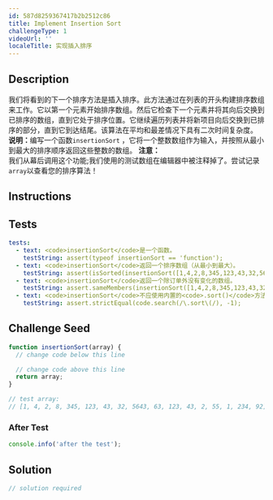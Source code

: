 ```yaml
---
id: 587d8259367417b2b2512c86
title: Implement Insertion Sort
challengeType: 1
videoUrl: ''
localeTitle: 实现插入排序
---
```


## Description
<section id="description">我们将看到的下一个排序方法是插入排序。此方法通过在列表的开头构建排序数组来工作。它以第一个元素开始排序数组。然后它检查下一个元素并将其向后交换到已排序的数组，直到它处于排序位置。它继续遍历列表并将新项目向后交换到已排序的部分，直到它到达结尾。该算法在平均和最差情况下具有二次时间复杂度。 <strong>说明：</strong>编写一个函数<code>insertionSort</code> ，它将一个整数数组作为输入，并按照从最小到最大的排序顺序返回这些整数的数组。 <strong>注意：</strong> <br>我们从幕后调用这个功能;我们使用的测试数组在编辑器中被注释掉了。尝试记录<code>array</code>以查看您的排序算法！ </section>

## Instructions
<section id="instructions">
</section>

## Tests
<section id='tests'>

```yml
tests:
  - text: <code>insertionSort</code>是一个函数。
    testString: assert(typeof insertionSort == 'function');
  - text: <code>insertionSort</code>返回一个排序数组（从最小到最大）。
    testString: assert(isSorted(insertionSort([1,4,2,8,345,123,43,32,5643,63,123,43,2,55,1,234,92])));
  - text: <code>insertionSort</code>返回一个除订单外没有变化的数组。
    testString: assert.sameMembers(insertionSort([1,4,2,8,345,123,43,32,5643,63,123,43,2,55,1,234,92]), [1,4,2,8,345,123,43,32,5643,63,123,43,2,55,1,234,92]);
  - text: <code>insertionSort</code>不应使用内置的<code>.sort()</code>方法。
    testString: assert.strictEqual(code.search(/\.sort\(/), -1);

```

</section>

## Challenge Seed
<section id='challengeSeed'>

<div id='js-seed'>

```js
function insertionSort(array) {
  // change code below this line

  // change code above this line
  return array;
}

// test array:
// [1, 4, 2, 8, 345, 123, 43, 32, 5643, 63, 123, 43, 2, 55, 1, 234, 92]

```

</div>


### After Test
<div id='js-teardown'>

```js
console.info('after the test');
```

</div>

</section>

## Solution
<section id='solution'>

```js
// solution required
```
</section>
